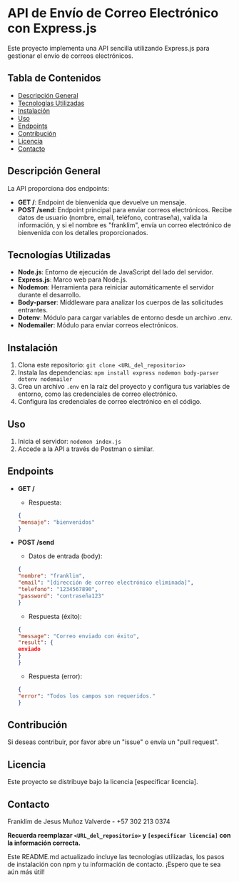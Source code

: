 # API de Envío de Correo Electrónico con Express.js

Este proyecto implementa una API sencilla utilizando Express.js para gestionar el envío de correos electrónicos.

## Tabla de Contenidos

- [Descripción General](#descripcion-general)
- [Tecnologías Utilizadas](#tecnologias-utilizadas)
- [Instalación](#instalacion)
- [Uso](#uso)
- [Endpoints](#endpoints)
- [Contribución](#contribucion)
- [Licencia](#licencia)
- [Contacto](#contacto)

## Descripción General

La API proporciona dos endpoints:

-   **GET /**: Endpoint de bienvenida que devuelve un mensaje.
-   **POST /send**: Endpoint principal para enviar correos electrónicos. Recibe datos de usuario (nombre, email, teléfono, contraseña), valida la información, y si el nombre es "franklim", envía un correo electrónico de bienvenida con los detalles proporcionados.

## Tecnologías Utilizadas

-   **Node.js**: Entorno de ejecución de JavaScript del lado del servidor.
-   **Express.js**: Marco web para Node.js.
-   **Nodemon**: Herramienta para reiniciar automáticamente el servidor durante el desarrollo.
-   **Body-parser**: Middleware para analizar los cuerpos de las solicitudes entrantes.
-   **Dotenv**: Módulo para cargar variables de entorno desde un archivo .env.
-   **Nodemailer**: Módulo para enviar correos electrónicos.

## Instalación

1.  Clona este repositorio: `git clone <URL_del_repositorio>`
2.  Instala las dependencias: `npm install express nodemon body-parser dotenv nodemailer`
3.  Crea un archivo `.env` en la raíz del proyecto y configura tus variables de entorno, como las credenciales de correo electrónico.
4.  Configura las credenciales de correo electrónico en el código.

## Uso

1.  Inicia el servidor: `nodemon index.js`
2.  Accede a la API a través de Postman o similar.

## Endpoints

-   **GET /**

    -   Respuesta:

    ```json
    {
    "mensaje": "bienvenidos"
    }
    ```

-   **POST /send**

    -   Datos de entrada (body):

    ```json
    {
    "nombre": "franklim",
    "email": "[dirección de correo electrónico eliminada]",
    "telefono": "1234567890",
    "password": "contraseña123"
    }
    ```

    -   Respuesta (éxito):

    ```json
    {
    "message": "Correo enviado con éxito",
    "result": {
    enviado
    }
    }
    ```

    -   Respuesta (error):

    ```json
    {
    "error": "Todos los campos son requeridos."
    }
    ```

## Contribución

Si deseas contribuir, por favor abre un "issue" o envía un "pull request".

## Licencia

Este proyecto se distribuye bajo la licencia [especificar licencia].

## Contacto

Franklim de Jesus Muñoz Valverde - +57 302 213 0374

**Recuerda reemplazar `<URL_del_repositorio>` y `[especificar licencia]` con la información correcta.**

Este README.md actualizado incluye las tecnologías utilizadas, los pasos de instalación con npm y tu información de contacto. ¡Espero que te sea aún más útil!

